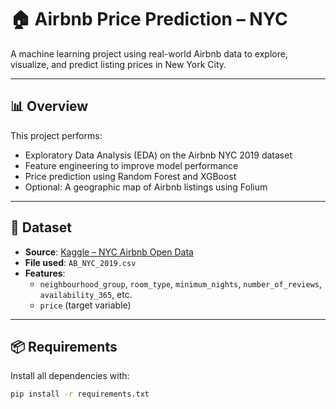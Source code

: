 # 🏠 Airbnb Price Prediction – NYC

A machine learning project using real-world Airbnb data to explore, visualize, and predict listing prices in New York City.

---

## 📊 Overview

This project performs:
- Exploratory Data Analysis (EDA) on the Airbnb NYC 2019 dataset
- Feature engineering to improve model performance
- Price prediction using Random Forest and XGBoost
- Optional: A geographic map of Airbnb listings using Folium

---

## 📁 Dataset

- **Source**: [Kaggle – NYC Airbnb Open Data](https://www.kaggle.com/datasets/dgomonov/new-york-city-airbnb-open-data)
- **File used**: `AB_NYC_2019.csv`
- **Features**:
  - `neighbourhood_group`, `room_type`, `minimum_nights`, `number_of_reviews`, `availability_365`, etc.
  - `price` (target variable)

---

## 📦 Requirements

Install all dependencies with:

```bash
pip install -r requirements.txt
